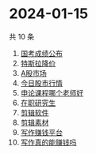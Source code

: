# 2024-01-15

共 10 条

<!-- BEGIN -->
<!-- 最后更新时间 Mon Jan 15 2024 10:26:16 GMT+0800 (China Standard Time) -->

1. [国考成绩公布](https://www.zhihu.com/search?q=%E5%9B%BD%E8%80%83%E6%88%90%E7%BB%A9%E5%85%AC%E5%B8%83)
1. [特斯拉降价](https://www.zhihu.com/search?q=%E7%89%B9%E6%96%AF%E6%8B%89%E9%99%8D%E4%BB%B7)
1. [A股市场](https://www.zhihu.com/search?q=A%E8%82%A1%E5%B8%82%E5%9C%BA)
1. [今日股市行情](https://www.zhihu.com/search?q=%E4%BB%8A%E6%97%A5%E8%82%A1%E5%B8%82%E8%A1%8C%E6%83%85)
1. [申论课程哪个老师好](https://www.zhihu.com/search?q=%E7%94%B3%E8%AE%BA%E8%AF%BE%E7%A8%8B%E5%93%AA%E4%B8%AA%E8%80%81%E5%B8%88%E5%A5%BD)
1. [在职研究生](https://www.zhihu.com/search?q=%E5%9C%A8%E8%81%8C%E7%A0%94%E7%A9%B6%E7%94%9F)
1. [剪辑软件](https://www.zhihu.com/search?q=%E5%89%AA%E8%BE%91%E8%BD%AF%E4%BB%B6)
1. [剪辑素材](https://www.zhihu.com/search?q=%E5%89%AA%E8%BE%91%E7%B4%A0%E6%9D%90)
1. [写作赚钱平台](https://www.zhihu.com/search?q=%E5%86%99%E4%BD%9C%E8%B5%9A%E9%92%B1%E5%B9%B3%E5%8F%B0)
1. [写作真的能赚钱吗](https://www.zhihu.com/search?q=%E5%86%99%E4%BD%9C%E7%9C%9F%E7%9A%84%E8%83%BD%E8%B5%9A%E9%92%B1%E5%90%97)

<!-- END -->
